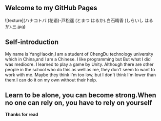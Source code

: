 ## Welcome to my GitHub Pages
![texture](ハナコトバ (花语)-戸松遥 (とまつ はるか).白石晴香 (しらいし はるか).三.jpg)
  
  
## Self-introduction
My name is YangHaoxin,I am a student of ChengDu technology university which in China,and I am a Chinese.
I like programming but But what I did was mediocre.
I learned to play a game by Unity.
Although there are other people in the school who do this as well as me, they don't seem to want to work with me. 
Maybe they think I'm too low, but I don't think I'm lower than them.I can do it on my own without their help.

## Learn to be alone, you can become strong.When no one can rely on, you have to rely on yourself
<b>
    Thanks for read
</b>
